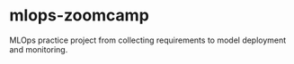 # mlops-zoomcamp
MLOps  practice project  from collecting requirements to model  deployment and monitoring.

